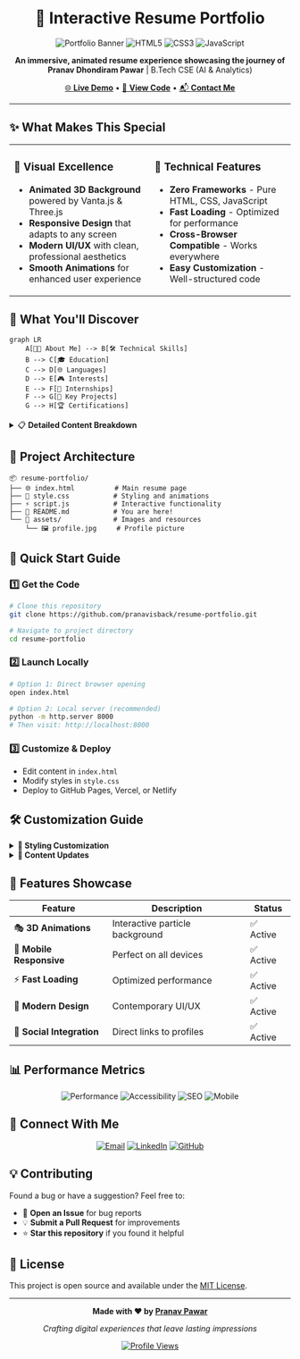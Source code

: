 <div align="center">

# 🚀 Interactive Resume Portfolio

![Portfolio Banner](https://img.shields.io/badge/Portfolio-Live-brightgreen?style=for-the-badge&logo=vercel)
![HTML5](https://img.shields.io/badge/HTML5-E34F26?style=for-the-badge&logo=html5&logoColor=white)
![CSS3](https://img.shields.io/badge/CSS3-1572B6?style=for-the-badge&logo=css3&logoColor=white)
![JavaScript](https://img.shields.io/badge/JavaScript-F7DF1E?style=for-the-badge&logo=javascript&logoColor=black)

**An immersive, animated resume experience showcasing the journey of**  
**Pranav Dhondiram Pawar** | B.Tech CSE (AI & Analytics)

[🌐 **Live Demo**](https://pranavisback.github.io/resume/) • [📄 **View Code**](.) • [📬 **Contact Me**](#-connect-with-me)

</div>

---

## ✨ What Makes This Special

<table>
<tr>
<td width="50%">

### 🎨 **Visual Excellence**
- **Animated 3D Background** powered by Vanta.js & Three.js
- **Responsive Design** that adapts to any screen
- **Modern UI/UX** with clean, professional aesthetics
- **Smooth Animations** for enhanced user experience

</td>
<td width="50%">

### 🔧 **Technical Features**
- **Zero Frameworks** - Pure HTML, CSS, JavaScript
- **Fast Loading** - Optimized for performance
- **Cross-Browser Compatible** - Works everywhere
- **Easy Customization** - Well-structured code

</td>
</tr>
</table>

## 🎯 What You'll Discover

```mermaid
graph LR
    A[👨‍💻 About Me] --> B[🛠️ Technical Skills]
    B --> C[🎓 Education]
    C --> D[🌐 Languages]
    D --> E[🎮 Interests]
    E --> F[💼 Internships]
    F --> G[🚀 Key Projects]
    G --> H[🏆 Certifications]
```

<details>
<summary>📋 <strong>Detailed Content Breakdown</strong></summary>

- **💡 Professional Summary** - Who I am and what I do
- **⚡ Technical Arsenal** - Technologies, frameworks, and tools
- **🎓 Academic Journey** - Educational background and achievements  
- **🗣️ Language Proficiency** - Communication capabilities
- **🎯 Personal Interests** - What drives and inspires me
- **💼 Industry Experience** - Real-world applications and internships
- **🚀 Featured Projects** - Showcase of technical capabilities
- **🏆 Certifications** - Professional development and credentials

</details>

## 📁 Project Architecture

```
📦 resume-portfolio/
├── 🌐 index.html          # Main resume page
├── 🎨 style.css           # Styling and animations  
├── ⚡ script.js           # Interactive functionality
├── 📖 README.md           # You are here!
└── 📄 assets/             # Images and resources
    └── 🖼️ profile.jpg     # Profile picture
```

## 🚀 Quick Start Guide

### 1️⃣ **Get the Code**
```bash
# Clone this repository
git clone https://github.com/pranavisback/resume-portfolio.git

# Navigate to project directory
cd resume-portfolio
```

### 2️⃣ **Launch Locally**
```bash
# Option 1: Direct browser opening
open index.html

# Option 2: Local server (recommended)
python -m http.server 8000
# Then visit: http://localhost:8000
```

### 3️⃣ **Customize & Deploy**
- Edit content in `index.html`
- Modify styles in `style.css`
- Deploy to GitHub Pages, Vercel, or Netlify

## 🛠️ Customization Guide

<details>
<summary><strong>🎨 Styling Customization</strong></summary>

```css
/* Primary color scheme */
:root {
  --primary-color: #your-color;
  --secondary-color: #your-secondary;
  --accent-color: #your-accent;
}
```

</details>

<details>
<summary><strong>🔧 Content Updates</strong></summary>

1. **Personal Information**: Update name, title, and contact details
2. **Skills Section**: Modify technical skills and proficiency levels  
3. **Projects**: Add your own projects and achievements
4. **Background Animation**: Customize Vanta.js settings in `script.js`

</details>

## 🌟 Features Showcase

| Feature | Description | Status |
|---------|-------------|--------|
| 🎭 **3D Animations** | Interactive particle background | ✅ Active |
| 📱 **Mobile Responsive** | Perfect on all devices | ✅ Active |
| ⚡ **Fast Loading** | Optimized performance | ✅ Active |
| 🎨 **Modern Design** | Contemporary UI/UX | ✅ Active |
| 🔗 **Social Integration** | Direct links to profiles | ✅ Active |

## 📊 Performance Metrics

<div align="center">

![Performance](https://img.shields.io/badge/Performance-95%2B-success?style=flat-square)
![Accessibility](https://img.shields.io/badge/Accessibility-AA-blue?style=flat-square)
![SEO](https://img.shields.io/badge/SEO-Optimized-green?style=flat-square)
![Mobile](https://img.shields.io/badge/Mobile-Friendly-orange?style=flat-square)

</div>

## 🤝 Connect With Me

<div align="center">

[![Email](https://img.shields.io/badge/Email-pranav647p%40gmail.com-red?style=for-the-badge&logo=gmail&logoColor=white)](mailto:pranav647p@gmail.com)
[![LinkedIn](https://img.shields.io/badge/LinkedIn-Pranav%20Pawar-blue?style=for-the-badge&logo=linkedin&logoColor=white)](https://www.linkedin.com/in/pranav-pawar-op647)
[![GitHub](https://img.shields.io/badge/GitHub-pranavisback-black?style=for-the-badge&logo=github&logoColor=white)](https://github.com/pranavisback)

</div>

## 💡 Contributing

Found a bug or have a suggestion? Feel free to:
- 🐛 **Open an Issue** for bug reports
- 💡 **Submit a Pull Request** for improvements
- ⭐ **Star this repository** if you found it helpful

## 📜 License

This project is open source and available under the [MIT License](LICENSE).

---

<div align="center">

**Made with ❤️ by [Pranav Pawar](https://github.com/pranavisback)**

*Crafting digital experiences that leave lasting impressions*

[![Profile Views](https://komarev.com/ghpvc/?username=pranavisback&color=brightgreen&style=flat-square)](https://github.com/pranavisback)

</div>